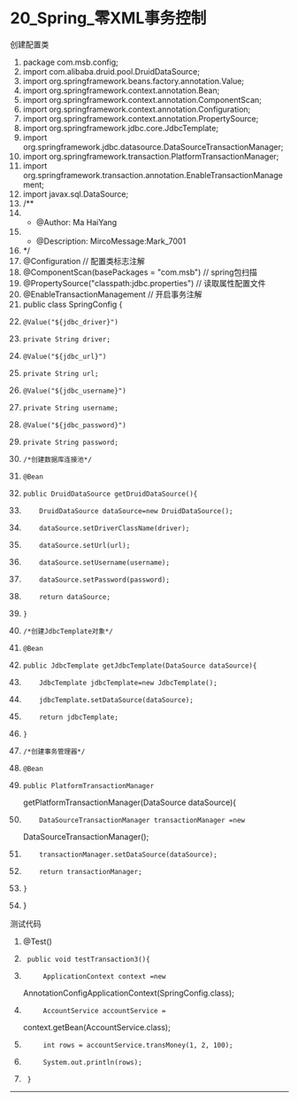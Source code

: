 ﻿
# 20_Spring_零XML事务控制

创建配置类 




1.  package com.msb.config;
2.  import com.alibaba.druid.pool.DruidDataSource;
3.  import org.springframework.beans.factory.annotation.Value;
4.  import org.springframework.context.annotation.Bean;
5.  import org.springframework.context.annotation.ComponentScan;
6.  import org.springframework.context.annotation.Configuration;
7.  import org.springframework.context.annotation.PropertySource;
8.  import org.springframework.jdbc.core.JdbcTemplate;
9.  import org.springframework.jdbc.datasource.DataSourceTransactionManager;
10. import org.springframework.transaction.PlatformTransactionManager;
11. import
    org.springframework.transaction.annotation.EnableTransactionManagement;
12. import javax.sql.DataSource;
13. /**
14.  * @Author: Ma HaiYang
15.  * @Description: MircoMessage:Mark_7001
16.  */
17. @Configuration  // 配置类标志注解
18. @ComponentScan(basePackages = "com.msb") // spring包扫描
19. @PropertySource("classpath:jdbc.properties") // 读取属性配置文件
20. @EnableTransactionManagement // 开启事务注解
21. public class SpringConfig {
22.     @Value("${jdbc_driver}")
23.     private String driver;
24.     @Value("${jdbc_url}")
25.     private String url;
26.     @Value("${jdbc_username}")
27.     private String username;
28.     @Value("${jdbc_password}")
29.     private String password;
30.     /*创建数据库连接池*/
31.     @Bean
32.     public DruidDataSource getDruidDataSource(){
33.         DruidDataSource dataSource=new DruidDataSource();
34.         dataSource.setDriverClassName(driver);
35.         dataSource.setUrl(url);
36.         dataSource.setUsername(username);
37.         dataSource.setPassword(password);
38.         return dataSource;
39.     }
40.     /*创建JdbcTemplate对象*/
41.     @Bean
42.     public JdbcTemplate getJdbcTemplate(DataSource dataSource){
43.         JdbcTemplate jdbcTemplate=new JdbcTemplate();
44.         jdbcTemplate.setDataSource(dataSource);
45.         return jdbcTemplate;
46.     }
47.     /*创建事务管理器*/
48.     @Bean
49.     public PlatformTransactionManager
    getPlatformTransactionManager(DataSource dataSource){
50.         DataSourceTransactionManager transactionManager =new
    DataSourceTransactionManager();
51.         transactionManager.setDataSource(dataSource);
52.         return transactionManager;
53.     }
54. }

 




测试代码 




1.  @Test()
2.      public void testTransaction3(){
3.          ApplicationContext context =new
    AnnotationConfigApplicationContext(SpringConfig.class);
4.          AccountService accountService =
    context.getBean(AccountService.class);
5.          int rows = accountService.transMoney(1, 2, 100);
6.          System.out.println(rows);
7.      } 

















































































------------------------------------------------------------

